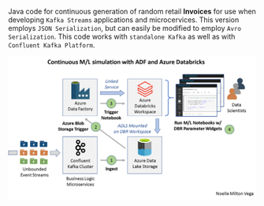 Java code for continuous generation of random retail **Invoices** for use when developing `Kafka Streams` applications and microcervices. This version employs `JSON Serialization`, but can easily be modified to employ `Avro Serialization`. This code works with `standalone Kafka` as well as with `Confluent Kafka Platform`.

![Continuous M/L Simulation On Azure](resources/images/CONTINUOUS.ML.with.ADF.and.DATABRICKS.png?raw=true "Continuous M/L Simulation On Azure")

